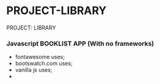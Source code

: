 # PROJECT-LIBRARY
PROJECT: LIBRARY

### Javascript BOOKLIST APP (With no frameworks)
 - fontawesome uses;
 - bootswatch.com uses;
 - vanilla js uses;
 - 
